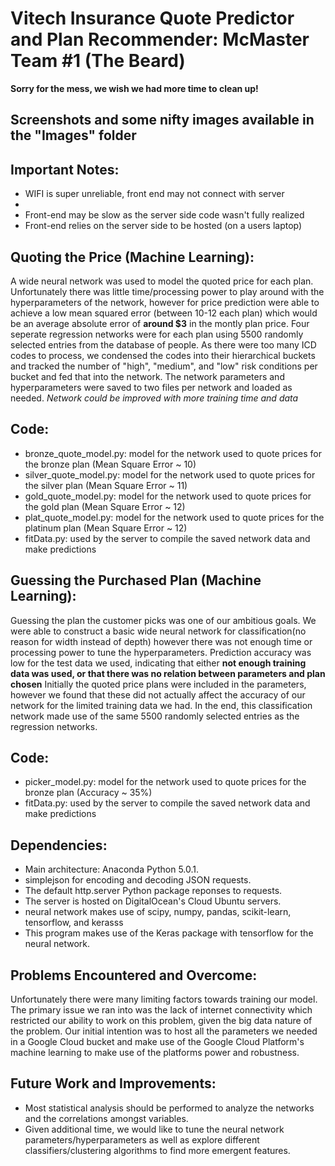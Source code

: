 # Vitech Insurance Quote Predictor and Plan Recommender: McMaster Team #1 (The Beard)
**Sorry for the mess, we wish we had more time to clean up!**

## Screenshots and some nifty images available in the "Images" folder 
## Important Notes:
- WIFI is super unreliable, front end may not connect with server
- 
- Front-end may be slow as the server side code wasn't fully realized
- Front-end relies on the server side to be hosted (on a users laptop)

Quoting the Price (Machine Learning):
--------------
A wide neural network was used to model the quoted price for each plan. Unfortunately there was little time/processing power to play around with the hyperparameters of the network, however for price prediction were able to achieve a low mean squared error (between 10-12 each plan) which would be an average absolute error of **around $3** in the montly plan price. Four seperate regression networks were for each plan using 5500 randomly selected entries from the database of people. As there were too many ICD codes to process, we condensed the codes into their hierarchical buckets and tracked the number of "high", "medium", and "low" risk conditions per bucket and fed that into the network. The network parameters and hyperparameters were saved to two files per network and loaded as needed. *Network could be improved with more training time and data*

Code:
-------------
- bronze_quote_model.py: model for the network used to quote prices for the bronze plan (Mean Square Error ~ 10)
- silver_quote_model.py: model for the network used to quote prices for the silver plan (Mean Square Error ~ 11)
- gold_quote_model.py: model for the network used to quote prices for the gold plan (Mean Square Error ~ 12)
- plat_quote_model.py: model for the network used to quote prices for the platinum plan (Mean Square Error ~ 12)
- fitData.py: used by the server to compile the saved network data and make predictions

Guessing the Purchased Plan (Machine Learning):
--------------
Guessing the plan the customer picks was one of our ambitious goals. We were able to construct a basic wide neural network for classification(no reason for width instead of depth) however there was not enough time or processing power to tune the hyperparameters. Prediction accuracy was low for the test data we used, indicating that either **not enough training data was used, or that there was no relation between parameters and plan chosen**
 Initially the quoted price plans were included in the parameters, however we found that these did not actually affect the accuracy of our network for the limited training data we had. In the end, this classification network made use of the same 5500 randomly selected entries as the regression networks. 

Code:
-----
- picker_model.py: model for the network used to quote prices for the bronze plan (Accuracy ~ 35%)
- fitData.py: used by the server to compile the saved network data and make predictions

Dependencies:
--------------
- Main architecture: Anaconda Python 5.0.1.
- simplejson for encoding and decoding JSON requests.
- The default http.server Python package reponses to requests.
- The server is hosted on DigitalOcean's Cloud Ubuntu servers.
- neural network makes use of scipy, numpy, pandas, scikit-learn, tensorflow, and kerasss
- This program makes use of the Keras package with tensorflow for the neural network.

Problems Encountered and Overcome:
--------------
Unfortunately there were many limiting factors towards training our model. The primary issue we ran into was the lack of internet connectivity which restricted our ability to work on this problem, given the big data nature of the problem. Our initial intention was to host all the parameters we needed in a Google Cloud bucket and make use of the Google Cloud Platform's machine learning to make use of the platforms power and robustness. 

Future Work and Improvements:
--------------
- Most statistical analysis should be performed to analyze the networks and the correlations amongst variables.
- Given additional time, we would like to tune the neural network parameters/hyperparameters as well as explore different classifiers/clustering algorithms to find more emergent features.


